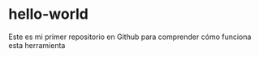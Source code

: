# hello-world
Este  es  mi  primer  repositorio  en  Github para comprender  cómo   funciona  esta  herramienta
